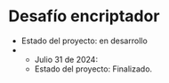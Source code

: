 <h1>Desafío encriptador</h1>

- Estado del proyecto: en desarrollo
- - Julio 31 de 2024:
  - Estado del proyecto: Finalizado. 

